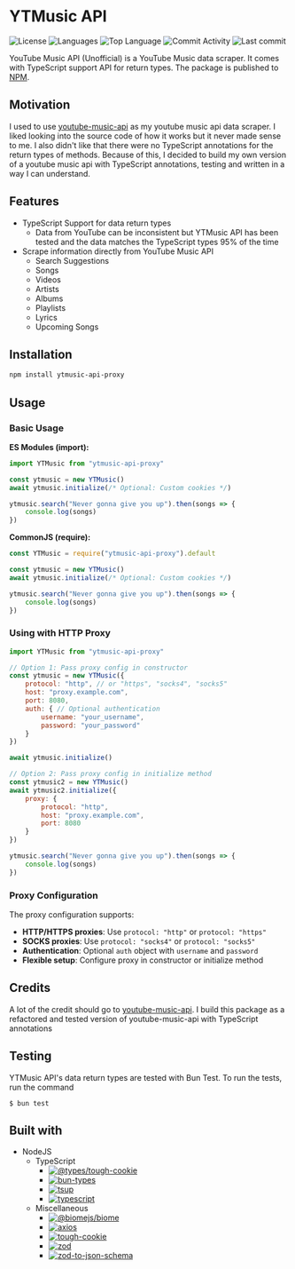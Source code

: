# YTMusic API

![License](https://img.shields.io/github/license/HiiZun/ts-npm-ytmusic-api?style=for-the-badge) ![Languages](https://img.shields.io/github/languages/count/HiiZun/ts-npm-ytmusic-api?style=for-the-badge) ![Top Language](https://img.shields.io/github/languages/top/HiiZun/ts-npm-ytmusic-api?style=for-the-badge) ![Commit Activity](https://img.shields.io/github/commit-activity/y/HiiZun/ts-npm-ytmusic-api?style=for-the-badge) ![Last commit](https://img.shields.io/github/last-commit/HiiZun/ts-npm-ytmusic-api?style=for-the-badge)

YouTube Music API (Unofficial) is a YouTube Music data scraper. It comes with TypeScript support API for return types. The package is published to [NPM](https://www.npmjs.com/package/ytmusic-api-proxy).

## Motivation

I used to use [youtube-music-api](https://npmjs.com/package/youtube-music-api) as my youtube music api data scraper. I liked looking into the source code of how it works but it never made sense to me. I also didn't like that there were no TypeScript annotations for the return types of methods.
Because of this, I decided to build my own version of a youtube music api with TypeScript annotations, testing and written in a way I can understand.

## Features

-   TypeScript Support for data return types
    -   Data from YouTube can be inconsistent but YTMusic API has been tested and the data matches the TypeScript types 95% of the time
-   Scrape information directly from YouTube Music API
    -   Search Suggestions
    -   Songs
    -   Videos
    -   Artists
    -   Albums
    -   Playlists
    -   Lyrics
    -   Upcoming Songs

## Installation

```bash
npm install ytmusic-api-proxy
```

## Usage

### Basic Usage

**ES Modules (import):**
```js
import YTMusic from "ytmusic-api-proxy"

const ytmusic = new YTMusic()
await ytmusic.initialize(/* Optional: Custom cookies */)

ytmusic.search("Never gonna give you up").then(songs => {
	console.log(songs)
})
```

**CommonJS (require):**
```js
const YTMusic = require("ytmusic-api-proxy").default

const ytmusic = new YTMusic()
await ytmusic.initialize(/* Optional: Custom cookies */)

ytmusic.search("Never gonna give you up").then(songs => {
	console.log(songs)
})
```

### Using with HTTP Proxy

```js
import YTMusic from "ytmusic-api-proxy"

// Option 1: Pass proxy config in constructor
const ytmusic = new YTMusic({
	protocol: "http", // or "https", "socks4", "socks5"
	host: "proxy.example.com",
	port: 8080,
	auth: { // Optional authentication
		username: "your_username",
		password: "your_password"
	}
})

await ytmusic.initialize()

// Option 2: Pass proxy config in initialize method
const ytmusic2 = new YTMusic()
await ytmusic2.initialize({
	proxy: {
		protocol: "http",
		host: "proxy.example.com", 
		port: 8080
	}
})

ytmusic.search("Never gonna give you up").then(songs => {
	console.log(songs)
})
```

### Proxy Configuration

The proxy configuration supports:

- **HTTP/HTTPS proxies**: Use `protocol: "http"` or `protocol: "https"`
- **SOCKS proxies**: Use `protocol: "socks4"` or `protocol: "socks5"`
- **Authentication**: Optional `auth` object with `username` and `password`
- **Flexible setup**: Configure proxy in constructor or initialize method

## Credits

A lot of the credit should go to [youtube-music-api](https://npmjs.com/package/youtube-music-api). I build this package as a refactored and tested version of youtube-music-api with TypeScript annotations

## Testing

YTMusic API's data return types are tested with Bun Test. To run the tests, run the command

```
$ bun test
```

## Built with

-   NodeJS
    -   TypeScript
        -   [![@types/tough-cookie](https://img.shields.io/badge/%40types%2Ftough--cookie-%5E4.0.5-red?style=flat-square)](https://npmjs.com/package/@types/tough-cookie/v/4.0.5)
        -   [![bun-types](https://img.shields.io/badge/bun--types-%5E1.1.18-red?style=flat-square)](https://npmjs.com/package/bun-types/v/1.1.18)
        -   [![tsup](https://img.shields.io/badge/tsup-%5E8.1.0-red?style=flat-square)](https://npmjs.com/package/tsup/v/8.1.0)
        -   [![typescript](https://img.shields.io/badge/typescript-5.1-red?style=flat-square)](https://npmjs.com/package/typescript/v/5.1)
    -   Miscellaneous
        -   [![@biomejs/biome](https://img.shields.io/badge/%40biomejs%2Fbiome-1.8.3-red?style=flat-square)](https://npmjs.com/package/@biomejs/biome/v/1.8.3)
        -   [![axios](https://img.shields.io/badge/axios-%5E1.7.2-red?style=flat-square)](https://npmjs.com/package/axios/v/1.7.2)
        -   [![tough-cookie](https://img.shields.io/badge/tough--cookie-%5E4.1.4-red?style=flat-square)](https://npmjs.com/package/tough-cookie/v/4.1.4)
        -   [![zod](https://img.shields.io/badge/zod-%5E3.23.8-red?style=flat-square)](https://npmjs.com/package/zod/v/3.23.8)
        -   [![zod-to-json-schema](https://img.shields.io/badge/zod--to--json--schema-%5E3.23.1-red?style=flat-square)](https://npmjs.com/package/zod-to-json-schema/v/3.23.1)
